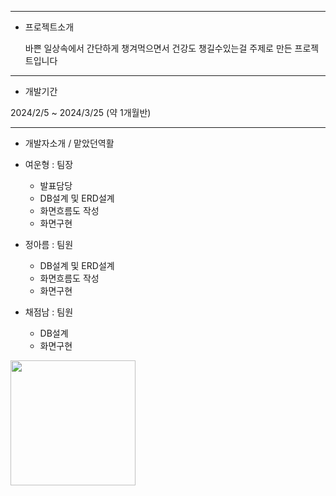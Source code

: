 -------

- 프로젝트소개

  바쁜 일상속에서 간단하게 챙겨먹으면서 건강도 챙길수있는걸 주제로 만든 프로젝트입니다

-------

- 개발기간

2024/2/5 ~ 2024/3/25   (약 1개월반)

-------

- 개발자소개 / 맡았던역활

- 여운형 : 팀장
  - 발표담당
  - DB설계 및 ERD설계
  - 화면흐름도 작성
  - 화면구현

- 정아름 : 팀원
  - DB설계 및 ERD설계
  - 화면흐름도 작성
  - 화면구현

- 채점남 : 팀원
  - DB설계
  - 화면구현














<img src="https://github.com/yeounhyeong/salad/assets/147398304/0195862a-287a-4f91-9613-2ddf8bde9f52.png" width="200" height="200"/>

